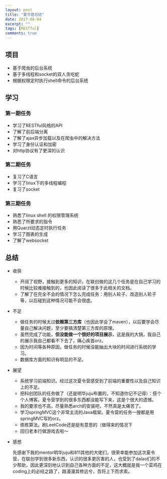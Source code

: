 ```yaml
---
layout: post
title: "夏令营总结"
date: 2017-08-04
excerpt: ""
tags: [RESTful]
comments: true
---
```


## 项目

* 基于爬虫的后台系统
* 基于多线程和socket的双人贪吃蛇
* 根据权限定时执行shell命令的后台系统

## 学习

### 第一期任务

* 学习了RESTful风格的API
* 了解了前后端分离
* 了解了ajax异步加载以及在爬虫中的解决方法
* 学习了身份认证和加密
* 对http协议有了更深的认识

### 第二期任务

* 复习了C语言
* 学习了linux下的多线程编程
* 复习了socket

### 第三期任务

* 熟悉了linux shell 的权限管理系统
* 熟悉了所要求的指令
* 用Quarzt动态定时执行任务
* 学习了图表的生成
* 了解了websocket



## 总结

* 收获
  + 开阔了视野，接触到更多的知识，在联创做的这几个任务是在自己学习的时候比较难接触到的，也因此阅读了很多于此相关的文档。
  + 了解了在完全不会的情况下怎么完成任务：用别人轮子、改造别人轮子等，以后碰到这种情况可能不会很虚。

* 不足
  + 做任务的时候太过**依赖第三方库**（也因此学会了maven），以后要学会尽量自己解决问题，至少要搞清楚第三方库的原理。
  + 虽然完成了功能，**但没能做一个很好的项目展示**，这是我的大锅，我自己的展示我自己都看不下去了，痛心疾首orz。
  + 因为时间等各种原因，做任务的时候没能抽出大块的时间进行系统的学习。
  + 数据库方面的知识有明显的不足。

* 展望

  + 系统学习前端知识。经过这次夏令营感受到了前端的重要性以及自己知识上的不足。
  + 把科创团队的任务做了（还是明华juju布置的，不知道你记不记得）：搭个个人博客。夏令营学到的很多东西都没能写下来，这是个很大的遗憾。
  + 我的要求也不高，尽量熟悉arch的安装吧，不然真是太痛苦了。
  + 学习springMVC这个非常主流的Java框架。夏令营的任务一搜都是用springMVC写的orz。
  + 练练算法。刷LeetCode还是挺有意思的（做得来的情况下
  + 回归老本行做游戏去啦～

* 感想

  ​	先感谢下我的mentor明华juju和811其他的大佬们，很荣幸能参加这次夏令营，在联创学到很多新东西，认识的很多更厉害的人，也受到了dalao们的不少帮助，因此更深刻地认识到自己各种方面的不足，这大概就是我一个菜鸡在coding上的必经之路了，路漫漫其修远兮，吾将上下而求索。
